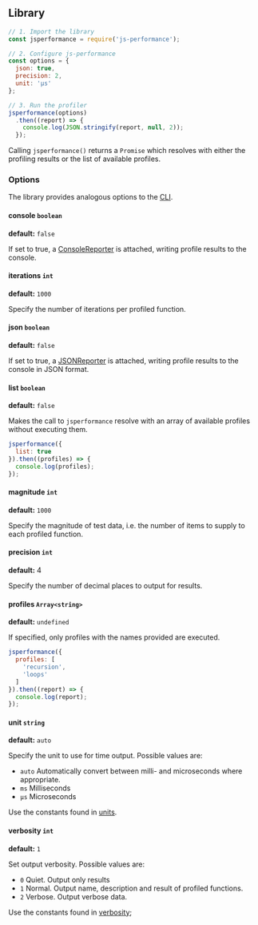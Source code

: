 ## Library

```javascript
// 1. Import the library
const jsperformance = require('js-performance');

// 2. Configure js-performance
const options = {
  json: true,
  precision: 2,
  unit: 'µs'
};

// 3. Run the profiler
jsperformance(options)
  .then((report) => {
    console.log(JSON.stringify(report, null, 2));
  });
```

Calling `jsperformance()` returns a `Promise` which resolves with either the profiling results or the list of available profiles.

### Options

The library provides analogous options to the [CLI](docs/cli.md).

#### console `boolean`

**default:** `false`

If set to true, a [ConsoleReporter](lib/reporter/console/index.js) is attached, writing profile results to the console.

#### iterations `int`

**default:** `1000`

Specify the number of iterations per profiled function.

#### json `boolean`

**default:** `false`

If set to true, a [JSONReporter](lib/reporter/json/index.js) is attached, writing profile results to the console in JSON format.

#### list `boolean`

**default:** `false`

Makes the call to `jsperformance` resolve with an array of available profiles without executing them.

```javascript
jsperformance({
  list: true
}).then((profiles) => {
  console.log(profiles);
});
```

#### magnitude `int`

**default:** `1000`

Specify the magnitude of test data, i.e. the number of items to supply to each profiled function.

#### precision `int`

**default:** 4

Specify the number of decimal places to output for results.

#### profiles `Array<string>`

**default:** `undefined`

If specified, only profiles with the names provided are executed.

```javascript
jsperformance({
  profiles: [
    'recursion',
    'loops'
  ]
}).then((report) => {
  console.log(report);
});
```

#### unit `string`

**default:** `auto`

Specify the unit to use for time output. Possible values are:

* `auto`  Automatically convert between milli- and microseconds where appropriate.
* `ms`    Milliseconds
* `µs`    Microseconds

Use the constants found in [units](lib/support/units/index.js).

#### verbosity `int`

**default:** `1`

Set output verbosity. Possible values are:

* `0` Quiet. Output only results
* `1` Normal. Output name, description and result of profiled functions.
* `2` Verbose. Output verbose data.

Use the constants found in [verbosity](lib/support/verbosity/index.js);


